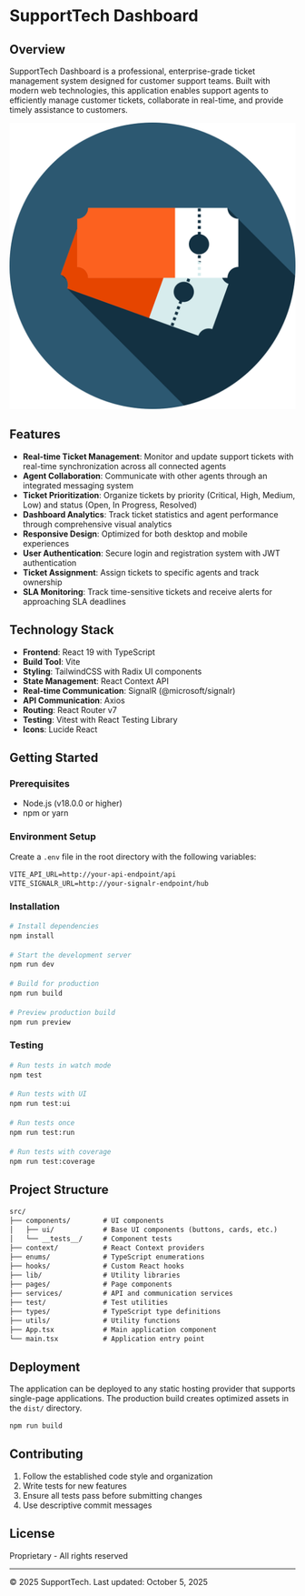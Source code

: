 # SupportTech Dashboard

## Overview

SupportTech Dashboard is a professional, enterprise-grade ticket management system designed for customer support teams. Built with modern web technologies, this application enables support agents to efficiently manage customer tickets, collaborate in real-time, and provide timely assistance to customers.

![SupportTech Dashboard](public/favicon.svg)

## Features

- **Real-time Ticket Management**: Monitor and update support tickets with real-time synchronization across all connected agents
- **Agent Collaboration**: Communicate with other agents through an integrated messaging system
- **Ticket Prioritization**: Organize tickets by priority (Critical, High, Medium, Low) and status (Open, In Progress, Resolved)
- **Dashboard Analytics**: Track ticket statistics and agent performance through comprehensive visual analytics
- **Responsive Design**: Optimized for both desktop and mobile experiences
- **User Authentication**: Secure login and registration system with JWT authentication
- **Ticket Assignment**: Assign tickets to specific agents and track ownership
- **SLA Monitoring**: Track time-sensitive tickets and receive alerts for approaching SLA deadlines

## Technology Stack

- **Frontend**: React 19 with TypeScript
- **Build Tool**: Vite
- **Styling**: TailwindCSS with Radix UI components
- **State Management**: React Context API
- **Real-time Communication**: SignalR (@microsoft/signalr)
- **API Communication**: Axios
- **Routing**: React Router v7
- **Testing**: Vitest with React Testing Library
- **Icons**: Lucide React

## Getting Started

### Prerequisites

- Node.js (v18.0.0 or higher)
- npm or yarn

### Environment Setup

Create a `.env` file in the root directory with the following variables:

```
VITE_API_URL=http://your-api-endpoint/api
VITE_SIGNALR_URL=http://your-signalr-endpoint/hub
```

### Installation

```bash
# Install dependencies
npm install

# Start the development server
npm run dev

# Build for production
npm run build

# Preview production build
npm run preview
```

### Testing

```bash
# Run tests in watch mode
npm test

# Run tests with UI
npm run test:ui

# Run tests once
npm run test:run

# Run tests with coverage
npm run test:coverage
```

## Project Structure

```
src/
├── components/        # UI components
│   ├── ui/            # Base UI components (buttons, cards, etc.)
│   └── __tests__/     # Component tests
├── context/           # React Context providers
├── enums/             # TypeScript enumerations
├── hooks/             # Custom React hooks
├── lib/               # Utility libraries
├── pages/             # Page components
├── services/          # API and communication services
├── test/              # Test utilities
├── types/             # TypeScript type definitions
├── utils/             # Utility functions
├── App.tsx            # Main application component
└── main.tsx           # Application entry point
```

## Deployment

The application can be deployed to any static hosting provider that supports single-page applications. The production build creates optimized assets in the `dist/` directory.

```bash
npm run build
```

## Contributing

1. Follow the established code style and organization
2. Write tests for new features
3. Ensure all tests pass before submitting changes
4. Use descriptive commit messages

## License

Proprietary - All rights reserved

---

© 2025 SupportTech. Last updated: October 5, 2025
